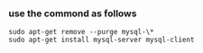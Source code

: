 ### use the commond as follows
`sudo apt-get remove --purge mysql-\*`
<br/>
`sudo apt-get install mysql-server mysql-client`
